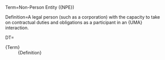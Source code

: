 Term=Non-Person Entity ({NPE})

Definition=A legal person (such as a corporation) with the capacity to take on contractual duties and obligations as a participant in an {UMA} interaction.

DT=<dt>{Term}</dt><dd>{Definition}</dd>
